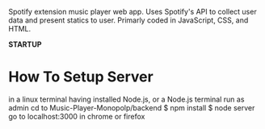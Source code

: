 Spotify extension music player web app. Uses Spotify's API to collect user data and present statics to user. Primarly coded in JavaScript, CSS, and HTML.


**STARTUP**

How To Setup Server
===========================================
in a linux terminal having installed Node.js, or a Node.js terminal run as admin
cd to Music-Player-Monopolp/backend
$ npm install
$ node server
go to localhost:3000 in chrome or firefox